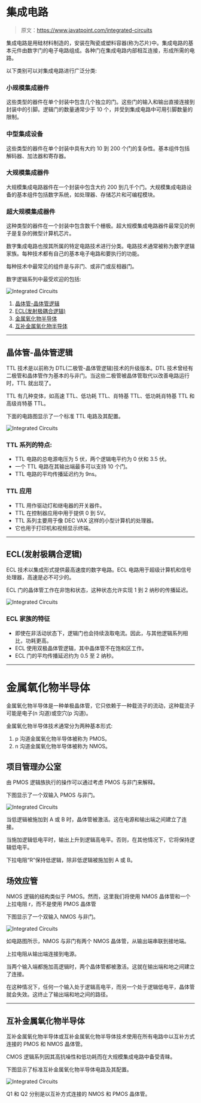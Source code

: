# 集成电路

> 原文：<https://www.javatpoint.com/integrated-circuits>

集成电路是用硅材料制造的，安装在陶瓷或塑料容器(称为芯片)中。集成电路的基本元件由数字门的电子电路组成。各种门在集成电路内部相互连接，形成所需的电路。

以下类别可以对集成电路进行广泛分类:

### 小规模集成器件

这些类型的器件在单个封装中包含几个独立的门。这些门的输入和输出直接连接到封装中的引脚。逻辑门的数量通常少于 10 个，并受到集成电路中可用引脚数量的限制。

### 中型集成设备

这些类型的器件在单个封装中具有大约 10 到 200 个门的复杂性。基本组件包括解码器、加法器和寄存器。

### 大规模集成器件

大规模集成电路器件在一个封装中包含大约 200 到几千个门。大规模集成电路设备的基本组件包括数字系统，如处理器、存储芯片和可编程模块。

### 超大规模集成器件

这种类型的器件在一个封装中包含数千个栅极。超大规模集成电路器件最常见的例子是复杂的微型计算机芯片。

数字集成电路也按其所属的特定电路技术进行分类。电路技术通常被称为数字逻辑家族。每种技术都有自己的基本电子电路和要执行的功能。

每种技术中最常见的组件是与非门、或非门或反相器门。

数字逻辑系列中最受欢迎的包括:

![Integrated Circuits](img/581039a649aba773440a6ce0c72e6a7b.png)

1.  [晶体管-晶体管逻辑](#ttl)
2.  [ECL(发射极耦合逻辑)](#ecl)
3.  [金属氧化物半导体](#mos)
4.  [互补金属氧化物半导体](#cmos)

* * *

## 晶体管-晶体管逻辑

TTL 技术是以前称为 DTL(二极管-晶体管逻辑)技术的升级版本。DTL 技术曾经有二极管和晶体管作为基本的与非门。当这些二极管被晶体管取代以改善电路运行时，TTL 就出现了。

TTL 有几种变体，如高速 TTL、低功耗 TTL、肖特基 TTL、低功耗肖特基 TTL 和高级肖特基 TTL。

下面的电路图显示了一个标准 TTL 电路及其配置。

![Integrated Circuits](img/8c5a2525b7dd1f02c747459eba548007.png)

### TTL 系列的特点:

*   TTL 电路的总电源电压为 5 伏，两个逻辑电平约为 0 伏和 3.5 伏。
*   一个 TTL 电路在其输出端最多可以支持 10 个门。
*   TTL 电路的平均传播延迟约为 9ns。

### TTL 应用

*   TTL 用作驱动灯和继电器的开关器件。
*   TTL 在控制器应用中用于提供 0 到 5V。
*   TTL 系列主要用于像 DEC VAX 这样的小型计算机的处理器。
*   它也用于打印机和视频显示终端。

* * *

## ECL(发射极耦合逻辑)

ECL 技术以集成形式提供最高速度的数字电路。ECL 电路用于超级计算机和信号处理器，高速是必不可少的。

ECL 门的晶体管工作在非饱和状态，这种状态允许实现 1 到 2 纳秒的传播延迟。

![Integrated Circuits](img/03049594b189c286d3c0412288ff859c.png)

### ECL 家族的特征

*   即使在非活动状态下，逻辑门也会持续汲取电流。因此，与其他逻辑系列相比，功耗更高。
*   ECL 使用双极晶体管逻辑，其中晶体管不在饱和区工作。
*   ECL 门的平均传播延迟约为 0.5 至 2 纳秒。

* * *

# 金属氧化物半导体

金属氧化物半导体是一种单极晶体管，它只依赖于一种载流子的流动，这种载流子可能是电子(n 沟道)或空穴(p 沟道)。

金属氧化物半导体技术通常分为两种基本形式:

1.  p 沟道金属氧化物半导体被称为 PMOS。
2.  n 沟道金属氧化物半导体被称为 NMOS。

## 项目管理办公室

由 PMOS 逻辑族执行的操作可以通过考虑 PMOS 与非门来解释。

下图显示了一个双输入 PMOS 与非门。

![Integrated Circuits](img/1cef97fe9d1cf004a87edf3bb6be7eee.png)

当低逻辑被施加到 A 或 B 时，晶体管被激活。这在电源和输出端之间建立了连接。

当施加逻辑低电平时，输出上升到逻辑高电平。否则，在其他情况下，它将保持逻辑低电平。

下拉电阻“R”保持低逻辑，除非低逻辑被施加到 A 或 B。

## 场效应管

NMOS 逻辑的结构类似于 PMOS。然而，这里我们将使用 NMOS 晶体管和一个上拉电阻 r，而不是使用 PMOS 晶体管

下图显示了一个双输入 NMOS 与非门。

![Integrated Circuits](img/f1e34dcb74e4dddafc5e9c0bc64ab760.png)

如电路图所示，NMOS 与非门有两个 NMOS 晶体管，从输出端串联到接地端。

上拉电阻从输出端连接到电源。

当两个输入端都施加高逻辑时，两个晶体管都被激活。这就在输出端和地之间建立了连接。

在这种情况下，任何一个输入处于逻辑高电平，而另一个处于逻辑低电平，晶体管就会失效。这终止了输出端和地之间的路径。

* * *

## 互补金属氧化物半导体

互补金属氧化物半导体或互补金属氧化物半导体技术使用在所有电路中以互补方式连接的 PMOS 和 NMOS 晶体管。

CMOS 逻辑系列因其高抗噪性和低功耗而在大规模集成电路中备受青睐。

下图显示了标准互补金属氧化物半导体电路及其配置。

![Integrated Circuits](img/33b2788aef36e35ca0454847f23e197e.png)

Q1 和 Q2 分别是以互补方式连接的 NMOS 和 PMOS 晶体管。